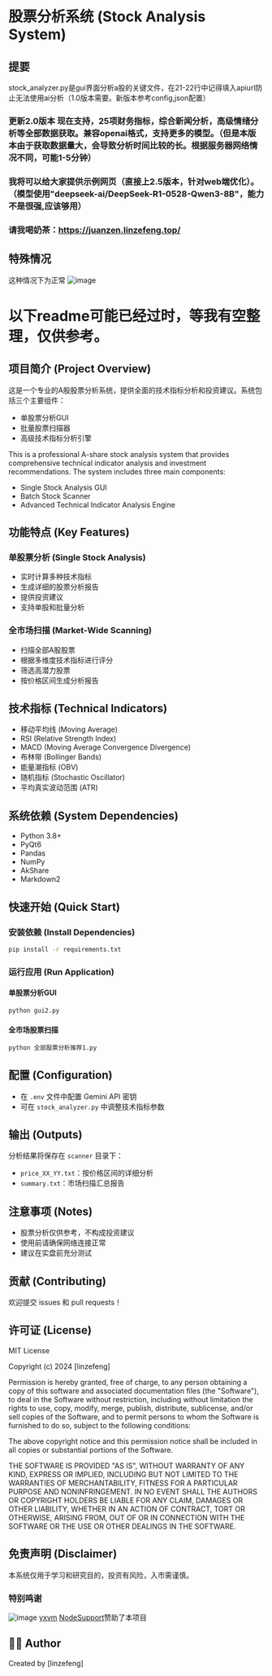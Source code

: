 # 股票分析系统 (Stock Analysis System)
## 提要
stock_analyzer.py是gui界面分析a股的关键文件，在21-22行中记得填入apiurl防止无法使用ai分析（1.0版本需要。新版本参考config,json配置）
### 更新2.0版本 现在支持，25项财务指标，综合新闻分析，高级情绪分析等全部数据获取。兼容openai格式，支持更多的模型。（但是本版本由于获取数据量大，会导致分析时间比较的长。根据服务器网络情况不同，可能1-5分钟）
### 我将可以给大家提供示例网页（直接上2.5版本，针对web端优化）。（模型使用"deepseek-ai/DeepSeek-R1-0528-Qwen3-8B"，能力不是很强,应该够用）
### 请我喝奶茶：https://juanzen.linzefeng.top/
## 特殊情况
这种情况下为正常
![image](https://github.com/user-attachments/assets/1b276236-10bc-45a0-aa12-ac0bd6a5ce9c)


# 以下readme可能已经过时，等我有空整理，仅供参考。
## 项目简介 (Project Overview)

这是一个专业的A股股票分析系统，提供全面的技术指标分析和投资建议。系统包括三个主要组件：
- 单股票分析GUI
- 批量股票扫描器
- 高级技术指标分析引擎

This is a professional A-share stock analysis system that provides comprehensive technical indicator analysis and investment recommendations. The system includes three main components:
- Single Stock Analysis GUI
- Batch Stock Scanner
- Advanced Technical Indicator Analysis Engine

## 功能特点 (Key Features)

### 单股票分析 (Single Stock Analysis)
- 实时计算多种技术指标
- 生成详细的股票分析报告
- 提供投资建议
- 支持单股和批量分析

### 全市场扫描 (Market-Wide Scanning)
- 扫描全部A股股票
- 根据多维度技术指标进行评分
- 筛选高潜力股票
- 按价格区间生成分析报告

## 技术指标 (Technical Indicators)
- 移动平均线 (Moving Average)
- RSI (Relative Strength Index)
- MACD (Moving Average Convergence Divergence)
- 布林带 (Bollinger Bands)
- 能量潮指标 (OBV)
- 随机指标 (Stochastic Oscillator)
- 平均真实波动范围 (ATR)

## 系统依赖 (System Dependencies)
- Python 3.8+
- PyQt6
- Pandas
- NumPy
- AkShare
- Markdown2

## 快速开始 (Quick Start)

### 安装依赖 (Install Dependencies)
```bash
pip install -r requirements.txt
```

### 运行应用 (Run Application)
#### 单股票分析GUI
```bash
python gui2.py
```

#### 全市场股票扫描
```bash
python 全部股票分析推荐1.py
```

## 配置 (Configuration)
- 在 `.env` 文件中配置 Gemini API 密钥
- 可在 `stock_analyzer.py` 中调整技术指标参数

## 输出 (Outputs)
分析结果将保存在 `scanner` 目录下：
- `price_XX_YY.txt`：按价格区间的详细分析
- `summary.txt`：市场扫描汇总报告

## 注意事项 (Notes)
- 股票分析仅供参考，不构成投资建议
- 使用前请确保网络连接正常
- 建议在实盘前充分测试

## 贡献 (Contributing)
欢迎提交 issues 和 pull requests！

## 许可证 (License)
MIT License

Copyright (c) 2024 [linzefeng]

Permission is hereby granted, free of charge, to any person obtaining a copy
of this software and associated documentation files (the "Software"), to deal
in the Software without restriction, including without limitation the rights
to use, copy, modify, merge, publish, distribute, sublicense, and/or sell
copies of the Software, and to permit persons to whom the Software is
furnished to do so, subject to the following conditions:

The above copyright notice and this permission notice shall be included in all
copies or substantial portions of the Software.

THE SOFTWARE IS PROVIDED "AS IS", WITHOUT WARRANTY OF ANY KIND, EXPRESS OR
IMPLIED, INCLUDING BUT NOT LIMITED TO THE WARRANTIES OF MERCHANTABILITY,
FITNESS FOR A PARTICULAR PURPOSE AND NONINFRINGEMENT. IN NO EVENT SHALL THE
AUTHORS OR COPYRIGHT HOLDERS BE LIABLE FOR ANY CLAIM, DAMAGES OR OTHER
LIABILITY, WHETHER IN AN ACTION OF CONTRACT, TORT OR OTHERWISE, ARISING FROM,
OUT OF OR IN CONNECTION WITH THE SOFTWARE OR THE USE OR OTHER DEALINGS IN THE
SOFTWARE.

## 免责声明 (Disclaimer)
本系统仅用于学习和研究目的，投资有风险，入市需谨慎。

### 特别鸣谢

![image](https://github.com/user-attachments/assets/843f88fc-ecf7-4993-93c4-f82a29078e28)
[yxvm](https://yxvm.com/)
[NodeSupport](https://github.com/NodeSeekDev/NodeSupport)赞助了本项目
## 👨‍💻 Author

Created by [linzefeng]
